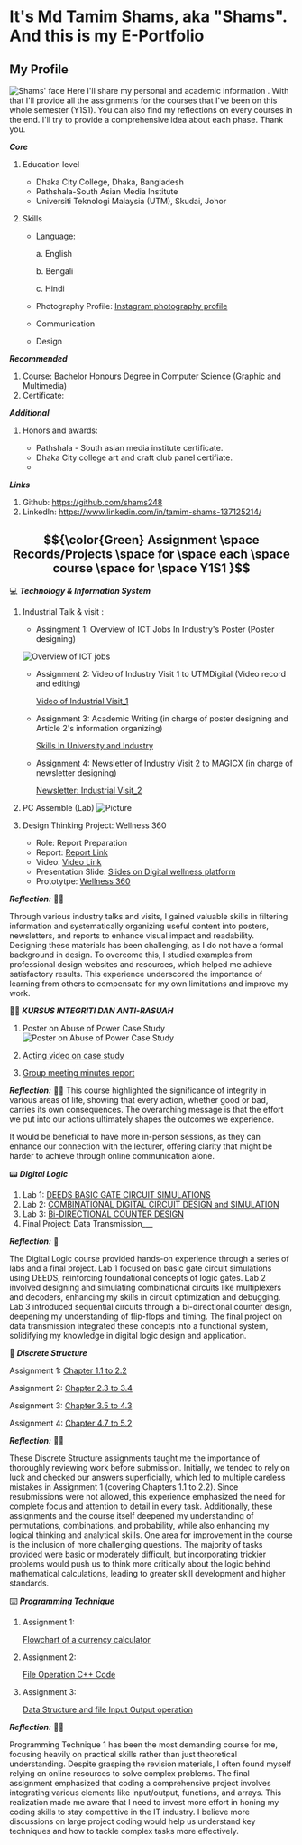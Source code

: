 # It's Md Tamim Shams, aka "Shams". And this is my E-Portfolio

## My Profile
![Shams' face](https://github.com/shams248/E-Portfolio.SECP1513/blob/main/Shams.jpg)
Here I'll share my personal and academic information . With that I'll provide all the assignments for the courses that I've been on this whole semester (Y1S1). You can also find my reflections on every courses in the end. I'll try to provide a comprehensive idea about each phase. Thank you.

  **_Core_** 
1. Education level
   - Dhaka City College, Dhaka, Bangladesh
   - Pathshala-South Asian Media Institute
   - Universiti Teknologi Malaysia (UTM), Skudai, Johor 

2. Skills
   - Language:
     
     a. English 
     
     b. Bengali

     c. Hindi

   - Photography
     Profile:
     [Instagram photography profile](https://www.instagram.com/ss_deja_vu/)
     
   - Communication
   
   - Design

 **_Recommended_** 
1. Course: Bachelor Honours Degree in Computer Science (Graphic and Multimedia)
2. Certificate: 

 **_Additional_** 
1. Honors and awards:

    - Pathshala - South asian media institute certificate.
    - Dhaka City college art and craft club panel certifiate.
   - 
  
 **_Links_**
1. Github: https://github.com/shams248
2. LinkedIn: https://www.linkedin.com/in/tamim-shams-137125214/

## $${\color{Green} Assignment \space Records/Projects \space for \space each \space course \space for \space Y1S1 }$$
💻 **_Technology & Information System_**
1. Industrial Talk & visit :
   - Assingment 1: Overview of ICT Jobs In Industry's Poster (Poster designing)
     
    ![Overview of ICT jobs](https://github.com/shams248/SECP1513/blob/main/Air%20Asia.jpg)
   - Assignment 2: Video of Industry Visit 1 to UTMDigital (Video record and editing)
     
      [Video of Industrial Visit_1](https://drive.google.com/file/d/1l4ZdyxHb2yDfkQtNRgoLAi2SIx5CFTmS/view?usp=sharing)
   - Assignment 3: Academic Writing (in charge of poster designing and Article 2's information organizing)
     
      [Skills In University and Industry](https://github.com/shams248/E-Portfolio.SECP1513/blob/98d1b6e461464ba8b143650ca6d12f799b445cc7/Academic%20Writing%20on%20Industrial%20Talk%202.pdf)
   - Assignment 4: Newsletter of Industry Visit 2 to MAGICX (in charge of newsletter designing)
     
      [Newsletter: Industrial Visit_2](https://github.com/shams248/E-Portfolio.SECP1513/blob/371c822e16ee540fff24bc944217bd2c39ecc694/MaGICX%20Industrial%20Visit%20-%20Newsletter.pdf)
2. PC Assemble (Lab) ![Picture](https://github.com/shams248/E-Portfolio.SECP1513/blob/cbae932a2517ec546dc20f0141e121113f04471f/PC%20Assembly%20.jpg)
4. Design Thinking Project: Wellness 360
   - Role: Report Preparation
   - Report: [Report Link](https://1drv.ms/w/c/2e8e34608cd30ad3/ESS_Vh8fZORJhlRY9-unNwwBMr8iMdDS3ix72yILYzl5Og?e=cyDoDM)
   - Video: [Video Link](https://drive.google.com/drive/folders/1vJajYuMUjfFRuuFxXE2xjSwA0HyMY4EA?usp=sharing)
   - Presentation Slide: [Slides on Digital wellness platform](https://drive.google.com/file/d/1HsLqYgqvNK_beeJLjo9pSybNeVIHnxTV/view?usp=sharing)
   - Prototytpe: [Wellness 360](https://github.com/shams248/E-Portfolio.SECP1513/blob/59ee3b2145d7e48f6ec82a5e126e78a769c2ceac/Your%20Schedule!%20(1).pdf)

**_Reflection:_** 💁🏻

Through various industry talks and visits, I gained valuable skills in filtering information and systematically organizing useful content into posters, newsletters, and reports to enhance visual impact and readability. Designing these materials has been challenging, as I do not have a formal background in design. To overcome this, I studied examples from professional design websites and resources, which helped me achieve satisfactory results. This experience underscored the importance of learning from others to compensate for my own limitations and improve my work.

🥷🏻 **_KURSUS INTEGRITI DAN ANTI-RASUAH_**

1. Poster on Abuse of Power Case Study
![Poster on Abuse of Power Case Study](https://github.com/shams248/E-Portfolio.SECP1513/blob/894184776c903d723d7aa18962132032455292ff/Poster%20Integrity%20%26%20Anti-corruption%20.jpg)

2. [Acting video on case study](https://www.youtube.com/watch?v=sAKm3UxFwxg)

3. [Group meeting minutes report](https://drive.google.com/file/d/1meRkMlDN1YxntmCJ2-RkAuSPYPWG61tC/view?usp=sharing)

**_Reflection:_** ✊🏻
This course highlighted the significance of integrity in various areas of life, showing that every action, whether good or bad, carries its own consequences. The overarching message is that the effort we put into our actions ultimately shapes the outcomes we experience.

It would be beneficial to have more in-person sessions, as they can enhance our connection with the lecturer, offering clarity that might be harder to achieve through online communication alone.


📟 **_Digital Logic_**
1. Lab 1: [DEEDS BASIC GATE CIRCUIT SIMULATIONS](https://drive.google.com/file/d/1CRtkISurPWFzl2DloeRSK7f35kBP9HSG/view?usp=sharing)
2. Lab 2: [COMBINATIONAL DIGITAL CIRCUIT DESIGN and SIMULATION](https://drive.google.com/file/d/1vuBtiqqxdnWscR6Jzzu8JCUCdCg3QU2x/view?usp=sharing)
3. Lab 3: [Bi-DIRECTIONAL COUNTER DESIGN](https://drive.google.com/file/d/1FdcL9p9ROcaiVPBjcEgQIE8fPB3eH7az/view?usp=sharing)
4. Final Project: Data Transmission___

**_Reflection:_** 💁

The Digital Logic course provided hands-on experience through a series of labs and a final project. Lab 1 focused on basic gate circuit simulations using DEEDS, reinforcing foundational concepts of logic gates. Lab 2 involved designing and simulating combinational circuits like multiplexers and decoders, enhancing my skills in circuit optimization and debugging. Lab 3 introduced sequential circuits through a bi-directional counter design, deepening my understanding of flip-flops and timing. The final project on data transmission integrated these concepts into a functional system, solidifying my knowledge in digital logic design and application.

🧮 **_Discrete Structure_** 

Assignment 1: [Chapter 1.1 to 2.2](https://drive.google.com/file/d/1O0OBIHcTXT22i2JfuXLuhohWBG5tHSMf/view?usp=sharing)

Assignment 2: [Chapter 2.3 to 3.4](https://drive.google.com/file/d/1he5P8jtNqL2nB06v3tTD5rqnCmoHhB9R/view?usp=sharing)

Assignment 3: [Chapter 3.5 to 4.3](https://drive.google.com/file/d/191vh6R2DFQvN-ZOlwgMh0X_kcMuEw3gm/view?usp=sharing)

Assignment 4: [Chapter 4.7 to 5.2](https://drive.google.com/file/d/18eNV90a4B9LH8pjXHPYJEaDEkcpDN9hQ/view?usp=sharing)

**_Reflection:_** 💁🏻

These Discrete Structure assignments taught me the importance of thoroughly reviewing work before submission. Initially, we tended to rely on luck and checked our answers superficially, which led to multiple careless mistakes in Assignment 1 (covering Chapters 1.1 to 2.2). Since resubmissions were not allowed, this experience emphasized the need for complete focus and attention to detail in every task. Additionally, these assignments and the course itself deepened my understanding of permutations, combinations, and probability, while also enhancing my logical thinking and analytical skills. 
One area for improvement in the course is the inclusion of more challenging questions. The majority of tasks provided were basic or moderately difficult, but incorporating trickier problems would push us to think more critically about the logic behind mathematical calculations, leading to greater skill development and higher standards.


⌨️ **_Programming Technique_**
1. Assignment 1: 
   
   [Flowchart of a currency calculator](https://drive.google.com/file/d/11k5bxcfXFbj80ArrEdkmiaevD3PFoNOK/view?usp=sharing)

2. Assignment 2: 

   [File Operation C++ Code](https://drive.google.com/drive/folders/1a5dpwMJGxdL_7QjiwOitKa4eVhxsGmK3?usp=sharing)

3. Assignment 3: 
   
   [Data Structure and file Input Output operation](https://drive.google.com/drive/folders/1jrelF4AjTZKNZBBoJO6xSEL5i9MdB5ki?usp=sharing)


**_Reflection:_** ✌🏻

Programming Technique 1 has been the most demanding course for me, focusing heavily on practical skills rather than just theoretical understanding. Despite grasping the revision materials, I often found myself relying on online resources to solve complex problems. The final assignment emphasized that coding a comprehensive project involves integrating various elements like input/output, functions, and arrays. This realization made me aware that I need to invest more effort in honing my coding skills to stay competitive in the IT industry. I believe more discussions on large project coding would help us understand key techniques and how to tackle complex tasks more effectively.

